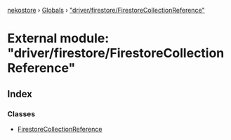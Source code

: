 [nekostore](../README.md) › [Globals](../globals.md) › ["driver/firestore/FirestoreCollectionReference"](_driver_firestore_firestorecollectionreference_.md)

# External module: "driver/firestore/FirestoreCollectionReference"

## Index

### Classes

* [FirestoreCollectionReference](../classes/_driver_firestore_firestorecollectionreference_.firestorecollectionreference.md)
